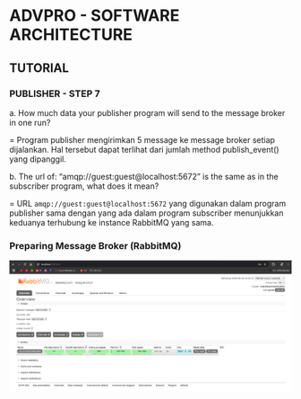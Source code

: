 # ADVPRO - SOFTWARE ARCHITECTURE

## TUTORIAL
### PUBLISHER - STEP 7
a. How much data your publisher program will send to the message broker in one run?

= Program publisher mengirimkan 5 message ke message broker setiap dijalankan. Hal tersebut dapat terlihat dari jumlah method publish_event() yang dipanggil. 

b. The url of: “amqp://guest:guest@localhost:5672” is the same as in the subscriber program, what does it mean?

= URL `amqp://guest:guest@localhost:5672` yang digunakan dalam program publisher sama dengan yang ada dalam program subscriber menunjukkan keduanya terhubung ke instance RabbitMQ yang sama.

### Preparing Message Broker (RabbitMQ)
![Running and opening RabbitMQ](/image/run-rabbitmq.png)
